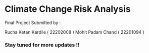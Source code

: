 # Climate Change Risk Analysis

Final Project Submitted by :

Rucha Ketan Kardile ( 22202008 )
Mohit Padam Chand ( 22201094 )

### Stay tuned for more updates !!